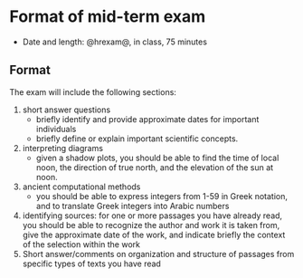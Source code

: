 # Format of mid-term exam #

- Date and length: @hrexam@, in class, 75 minutes

## Format ##

The exam will include the following sections:

1. short answer questions
    - briefly identify and provide approximate dates for  important individuals
    - briefly define or explain important scientific concepts.
2. interpreting diagrams
    - given a shadow plots, you should be able to find the time of local noon, the direction of true north, and the elevation of the sun at noon. 
 3. ancient computational methods
     - you should be able to express integers from 1-59 in  Greek notation, and to translate Greek integers into Arabic numbers
4. identifying sources:  for one or more passages you have already read, you should be able to recognize the author and work it is taken from,  give the approximate date of the work, and indicate briefly the context of the selection within the work
5. Short answer/comments on organization and structure of passages from specific types of texts you have read

